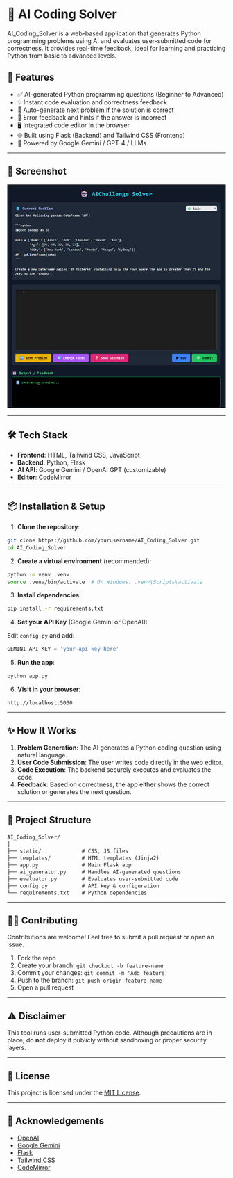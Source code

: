
# 🧠 AI Coding Solver

AI_Coding_Solver is a web-based application that generates Python programming problems using AI and evaluates user-submitted code for correctness. It provides real-time feedback, ideal for learning and practicing Python from basic to advanced levels.

## 🚀 Features

- ✅ AI-generated Python programming questions (Beginner to Advanced)
- 💡 Instant code evaluation and correctness feedback
- 🔄 Auto-generate next problem if the solution is correct
- 🧪 Error feedback and hints if the answer is incorrect
- 🖥️ Integrated code editor in the browser
- 🌐 Built using Flask (Backend) and Tailwind CSS (Frontend)
- 🧠 Powered by Google Gemini / GPT-4 / LLMs

---

## 📸 Screenshot

![AI Coding Solver Screenshot](static/Ai_Coding_solver.png)

---

## 🛠️ Tech Stack

- **Frontend**: HTML, Tailwind CSS, JavaScript
- **Backend**: Python, Flask
- **AI API**: Google Gemini / OpenAI GPT (customizable)
- **Editor**: CodeMirror

---

## 📦 Installation & Setup

1. **Clone the repository**:

```bash
git clone https://github.com/yourusername/AI_Coding_Solver.git
cd AI_Coding_Solver
```

2. **Create a virtual environment** (recommended):

```bash
python -m venv .venv
source .venv/bin/activate  # On Windows: .venv\Scripts\activate
```

3. **Install dependencies**:

```bash
pip install -r requirements.txt
```

4. **Set your API Key** (Google Gemini or OpenAI):

Edit `config.py` and add:
```python
GEMINI_API_KEY = 'your-api-key-here'
```

5. **Run the app**:

```bash
python app.py
```

6. **Visit in your browser**:

```
http://localhost:5000
```

---

## ✨ How It Works

1. **Problem Generation**: The AI generates a Python coding question using natural language.
2. **User Code Submission**: The user writes code directly in the web editor.
3. **Code Execution**: The backend securely executes and evaluates the code.
4. **Feedback**: Based on correctness, the app either shows the correct solution or generates the next question.

---

## 📁 Project Structure

```
AI_Coding_Solver/
│
├── static/             # CSS, JS files
├── templates/          # HTML templates (Jinja2)
├── app.py              # Main Flask app
├── ai_generator.py     # Handles AI-generated questions
├── evaluator.py        # Evaluates user-submitted code
├── config.py           # API key & configuration
└── requirements.txt    # Python dependencies
```

---

## 🧑‍💻 Contributing

Contributions are welcome! Feel free to submit a pull request or open an issue.

1. Fork the repo
2. Create your branch: `git checkout -b feature-name`
3. Commit your changes: `git commit -m 'Add feature'`
4. Push to the branch: `git push origin feature-name`
5. Open a pull request

---

## ⚠️ Disclaimer

This tool runs user-submitted Python code. Although precautions are in place, do **not** deploy it publicly without sandboxing or proper security layers.

---

## 📄 License

This project is licensed under the [MIT License](LICENSE).

---

## 🙌 Acknowledgements

- [OpenAI](https://openai.com/)
- [Google Gemini](https://ai.google.com/)
- [Flask](https://flask.palletsprojects.com/)
- [Tailwind CSS](https://tailwindcss.com/)
- [CodeMirror](https://codemirror.net/)
